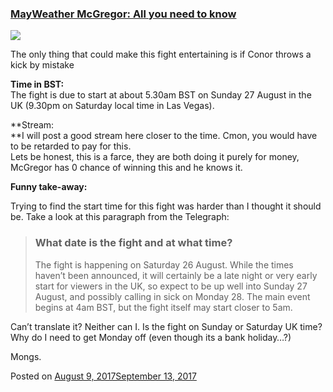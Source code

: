
### [MayWeather McGregor: All you need to know](https://fazthebro.com/2017/08/22/mayweather-mcgregor-all-you-need-to-know/)

![](https://cdn.images.express.co.uk/img/dynamic/102/590x/secondary/conor-mcgregor-vs-floyd-mayweather-fight-time-UK-TV-SKY-channel-1039807.jpg)

The only thing that could make this fight entertaining is if Conor throws a kick by mistake

**Time in BST:**  
The fight is due to start at about 5.30am BST on Sunday 27 August in the UK (9.30pm on Saturday local time in Las Vegas).

**Stream:  
**I will post a good stream here closer to the time. Cmon, you would have to be retarded to pay for this.  
Lets be honest, this is a farce, they are both doing it purely for money, McGregor has 0 chance of winning this and he knows it.

**Funny take-away:**

Trying to find the start time for this fight was harder than I thought it should be. Take a look at this paragraph from the Telegraph:

> ### What date is the fight and at what time?
> 
> The fight is happening on Saturday 26 August. While the times haven’t been announced, it will certainly be a late night or very early start for viewers in the UK, so expect to be up well into Sunday 27 August, and possibly calling in sick on Monday 28. The main event begins at 4am BST, but the fight itself may start closer to 5am.

Can’t translate it? Neither can I. Is the fight on Sunday or Saturday UK time? Why do I need to get Monday off (even though its a bank holiday…?)

Mongs.

Posted on [August 9, 2017September 13, 2017](https://fazthebro.com/2017/08/09/certified-mint-popcorn-time/)
